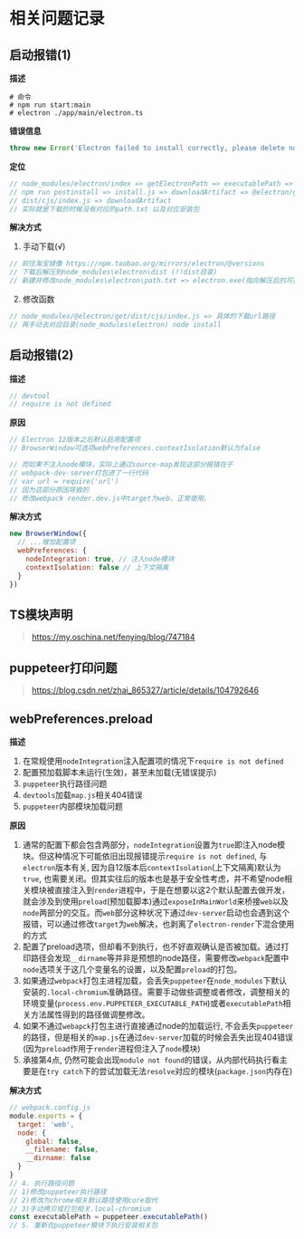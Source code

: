 # 相关问题记录

## 启动报错(1)

**描述**

```shell
# 命令
# npm run start:main
# electron ./app/main/electron.ts
```

**错误信息**

```js
throw new Error('Electron failed to install correctly, please delete node_modules/electron and try installing again');
```

**定位**

```js
// node_modules/electron/index => getElectronPath => executablePath => path.txt
// npm run postinstall => install.js => downloadArtifact => @electron/get =>
// dist/cjs/index.js => downloadArtifact
// 实际就是下载的时候没有对应的path.txt 以及对应安装包
```

**解决方式**

1. 手动下载(√)

```js
// 前往淘宝镜像 https://npm.taobao.org/mirrors/electron/@versions
// 下载后解压到node_modules\electron\dist (!!dist目录)
// 新建并修改node_modules\electron\path.txt => electron.exe(指向解压后的可执行程序名)
```

2. 修改函数

```js
// node_modules/@electron/get/dist/cjs/index.js => 具体的下载url路径
// 再手动去对应目录(node_modules\electron) node install
```
## 启动报错(2)

**描述**

```js
// devtool
// require is not defined
```

**原因**

```js
// Electron 12版本之后默认启用配置项
// BrowserWindow可选项webPreferences.contextIsolation默认为false

// 而如果不注入node模块，实际上通过source-map发现这部分报错在于
// webpack-dev-server打包进了一行代码
// var url = require('url')
// 因为这部分原因导致的
// 修改webpack render.dev.js中target为web，正常使用。
```

**解决方式**

```js
new BrowserWindow({
  // ...增加配置项
  webPreferences: {
    nodeIntegration: true, // 注入node模块
    contextIsolation: false // 上下文隔离
  }
})
```

## TS模块声明

> https://my.oschina.net/fenying/blog/747184

## puppeteer打印问题

> https://blog.csdn.net/zhai_865327/article/details/104792646

## webPreferences.preload

**描述**

1. 在常规使用`nodeIntegration`注入配置项的情况下`require is not defined`
2. 配置预加载脚本未运行(生效)，甚至未加载(无错误提示)
3. `puppeteer`执行路径问题
4. `devtools`加载`map.js`相关404错误
5. `puppeteer`内部模块加载问题

**原因**

1. 通常的配置下都会包含两部分，`nodeIntegration`设置为`true`即注入node模块。但这种情况下可能依旧出现报错提示`require is not defined`, 与`electron`版本有关, 因为自12版本后`contextIsolation`(上下文隔离)默认为`true`, 也需要关闭。但其实往后的版本也是基于安全性考虑，并不希望node相关模块被直接注入到`render`进程中，于是在想要以这2个默认配置去做开发，就会涉及到使用`preload`(预加载脚本)通过`exposeInMainWorld`来桥接`web`以及`node`两部分的交互。而`web`部分这种状况下通过`dev-server`启动也会遇到这个报错，可以通过修改`target`为`web`解决，也剥离了`electron-render`下混合使用的方式
2. 配置了preload选项，但却看不到执行，也不好直观确认是否被加载。通过打印路径会发现`__dirname`等并非是预想的node路径，需要修改`webpack`配置中`node`选项关于这几个变量名的设置，以及配置`preload`的打包。
3. 如果通过`webpack`打包主进程加载，会丢失`puppeteer`在`node_modules`下默认安装的`.local-chromium`准确路径。需要手动做些调整或者修改，调整相关的环境变量(`process.env.PUPPETEER_EXECUTABLE_PATH`)或者`executablePath`相关方法属性得到的路径做调整修改。
4. 如果不通过`webapck`打包主进行直接通过node的加载运行, 不会丢失`puppeteer`的路径，但是相关的`map.js`在通过`dev-server`加载的时候会丢失出现404错误(因为`preload`作用于`render`进程但注入了`node`模块)
5. 承接第4点, 仍然可能会出现`module not found`的错误，从内部代码执行看主要是在`try catch`下的尝试加载无法`resolve`对应的模块(`package.json`内存在)

**解决方式**

```js
// webpack.config.js
module.exports = {
  target: 'web',
  node: {
    global: false,
    __filename: false,
    __dirname: false
  }
}
// 4. 执行路径问题
// 1)修改puppeteer执行路径
// 2)修改为chrome相关默认路径使用core取代
// 3)手动拷贝或打包相关.local-chromium
const executablePath = puppeteer.executablePath()
// 5. 重新在puppeteer模块下执行安装相关包
```
